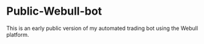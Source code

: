 # Public-Webull-bot

 This is an early public version of my automated trading bot using the Webull platform.
